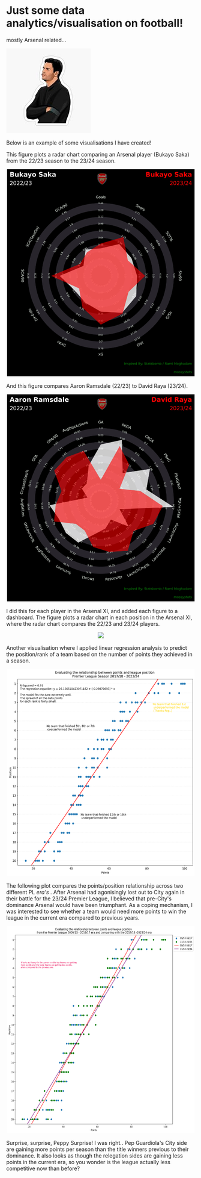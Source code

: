 # Just some data analytics/visualisation on football! 
mostly Arsenal related...

![Alt text](images/arteta.png)

Below is an example of some visualisations I have created!

This figure plots a radar chart comparing an Arsenal player (Bukayo Saka) from the 22/23 season to the 23/24 season.
<p align="center">
<img src="/outputs/arsenal/Saka2023vsSaka2024.jpg" width="500" height="550" />
</p>

And this figure compares Aaron Ramsdale (22/23) to David Raya (23/24).
<p align="center">
<img src="/outputs/arsenal/Ramsdale2023vsRaya2024.jpg" width="500" height="550" />
</p>

I did this for each player in the Arsenal XI, and added each figure to a dashboard.
The figure plots a radar chart in each position in the Arsenal XI, where the radar chart compares the 22/23 and 23/24 players. 
<p align="center">
<img src="/outputs/arsenal/ArsenalDashboard.png" />
</p>

Another visualisation where I applied linear regression analysis to predict the position/rank of a team based on the number of points they achieved in a season. 
<p align="center">
<img src="/outputs/PL/premline1824.png" width="500" height="550" />
</p>

The following plot compares the points/position relationship across two different PL <i> era's </i>. After Arsenal had agonisingly lost out to City again in their battle for the 23/24 Premier League, I believed that pre-City's dominance Arsenal would have been triumphant. As a coping mechanism, I was interested to see whether a team would need more points to win the league in the current era compared to previous years.
<p align="center">
<img src="/outputs/PL/premline09-17vs18-24.png" width="500" height="550" />
</p>
Surprise, surprise, Peppy Surprise! I was right.. Pep Guardiola's City side are gaining more points per season than the title winners previous to their dominance. It also looks as though the relegation sides are gaining less points in the current era, so you wonder is the league actually less competitive now than before?